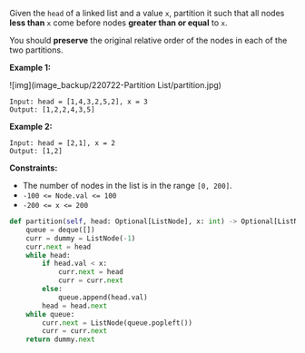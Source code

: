 Given the `head` of a linked list and a value `x`, partition it such that all nodes **less than** `x` come before nodes **greater than or equal** to `x`.

You should **preserve** the original relative order of the nodes in each of the two partitions.

 

**Example 1:**

![img](image_backup/220722-Partition List/partition.jpg)

```
Input: head = [1,4,3,2,5,2], x = 3
Output: [1,2,2,4,3,5]
```

**Example 2:**

```
Input: head = [2,1], x = 2
Output: [1,2]
```

 

**Constraints:**

- The number of nodes in the list is in the range `[0, 200]`.
- `-100 <= Node.val <= 100`
- `-200 <= x <= 200`

```python
def partition(self, head: Optional[ListNode], x: int) -> Optional[ListNode]:
    queue = deque([])
    curr = dummy = ListNode(-1)
    curr.next = head
    while head:
        if head.val < x:
            curr.next = head
            curr = curr.next
        else:
            queue.append(head.val)
        head = head.next
    while queue:
        curr.next = ListNode(queue.popleft())
        curr = curr.next
    return dummy.next
```


